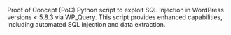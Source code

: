 Proof of Concept (PoC) Python script to exploit SQL Injection in WordPress versions < 5.8.3 via WP_Query. This script provides enhanced capabilities, including automated SQL injection and data extraction.
